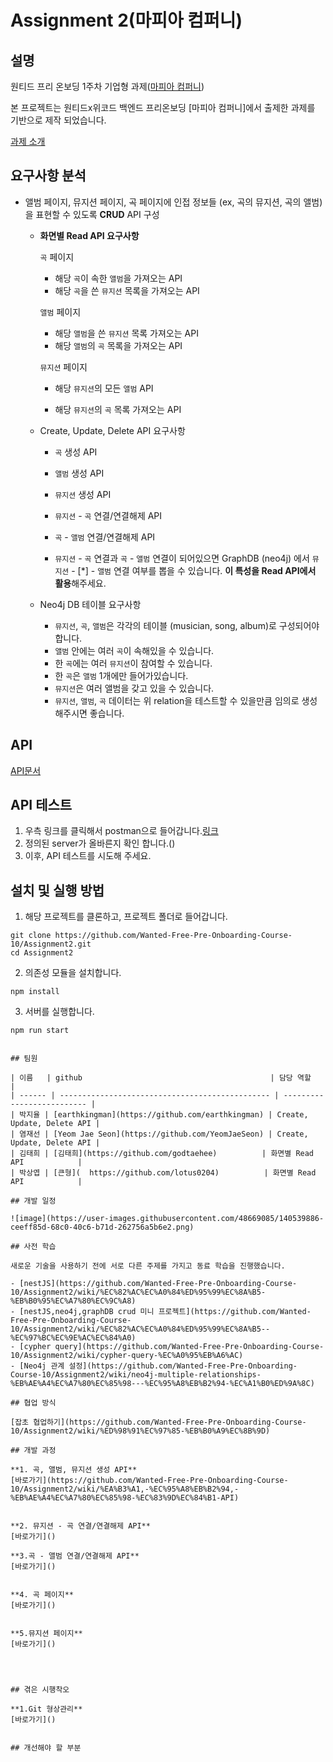 

# Assignment 2(마피아 컴퍼니)

## 설명

원티드 프리 온보딩 1주차 기업형 과제([마피아 컴퍼니](http://www.mapiacompany.com/))

본 프로젝트는 원티드x위코드 백엔드 프리온보딩  [마피아 컴퍼니]에서 출제한 과제를 기반으로 제작 되었습니다.

[과제 소개](https://www.notion.so/wecode/Assignment-2-550539c84eee4dc28813a64f12455c48)

## 요구사항 분석

- 앨범 페이지, 뮤지션 페이지, 곡 페이지에 인접 정보들 (ex, 곡의 뮤지션, 곡의 앨범) 을 표현할 수 있도록 **CRUD** API 구성

  - **화면별 Read API 요구사항**

    `곡` 페이지

    - 해당 `곡`이 속한 `앨범`을 가져오는 API
    - 해당 `곡`을 쓴 `뮤지션` 목록을 가져오는 API

    `앨범` 페이지

    - 해당 `앨범`을 쓴 `뮤지션` 목록 가져오는 API
    - 해당 `앨범`의 `곡` 목록을 가져오는 API

    `뮤지션` 페이지

    - 해당 `뮤지션`의 모든 `앨범` API

    - 해당 `뮤지션`의 `곡` 목록 가져오는 API

      

  - Create, Update, Delete API 요구사항

    - `곡` 생성 API

    - `앨범` 생성 API

    - `뮤지션` 생성 API

    - `뮤지션` - `곡` 연결/연결해제 API

    - `곡` - `앨범` 연결/연결해제 API

    - `뮤지션` - `곡` 연결과 `곡` - `앨범` 연결이 되어있으면 GraphDB (neo4j) 에서 `뮤지션` - [*] - `앨범` 연결 여부를 뽑을 수 있습니다. **이 특성을 Read API에서 활용**해주세요.

      

  - Neo4j DB 테이블 요구사항

    - `뮤지션`, `곡`, `앨범`은 각각의 테이블 (musician, song, album)로 구성되어야합니다.
    - `앨범` 안에는 여러 `곡`이 속해있을 수 있습니다.
    - 한 `곡`에는 여러 `뮤지션`이 참여할 수 있습니다.
    - 한 `곡`은 `앨범` 1개에만 들어가있습니다.
    - `뮤지션`은 여러 앨범을 갖고 있을 수 있습니다.
    - `뮤지션`, `앨범`, `곡` 데이터는 위 relation을 테스트할 수 있을만큼 임의로 생성해주시면 좋습니다.

## API
[API문서](https://documenter.getpostman.com/view/10344809/UVC2J9qV)

## API 테스트
1. 우측 링크를 클릭해서 postman으로 들어갑니다.[링크](https://www.postman.com/martian-satellite-348039/workspace/10-api/overview) 
2. 정의된 server가 올바른지 확인 합니다.()
3. 이후, API 테스트를 시도해 주세요.

## 설치 및 실행 방법
1. 해당 프로젝트를 클론하고, 프로젝트 폴더로 들어갑니다.
```
git clone https://github.com/Wanted-Free-Pre-Onboarding-Course-10/Assignment2.git
cd Assignment2
```
2. 의존성 모듈을 설치합니다.
```
npm install
```
3. 서버를 실행합니다.
```
npm run start


## 팀원

| 이름   | github                                          | 담당 역할                  |
| ------ | ----------------------------------------------- | -------------------------- |
| 박지율 | [earthkingman](https://github.com/earthkingman) | Create, Update, Delete API |
| 염재선 | [Yeom Jae Seon](https://github.com/YeomJaeSeon) | Create, Update, Delete API |
| 김태희 | [김태희](https://github.com/godtaehee)          | 화면별 Read API            |
| 박상엽 | [큰형](  https://github.com/lotus0204)          | 화면별 Read API            |

## 개발 일정

![image](https://user-images.githubusercontent.com/48669085/140539886-ceeff85d-68c0-40c6-b71d-262756a5b6e2.png)

## 사전 학습

새로운 기술을 사용하기 전에 서로 다른 주제를 가지고 동료 학습을 진행했습니다.

- [nestJS](https://github.com/Wanted-Free-Pre-Onboarding-Course-10/Assignment2/wiki/%EC%82%AC%EC%A0%84%ED%95%99%EC%8A%B5-%EB%B0%95%EC%A7%80%EC%9C%A8)
- [nestJS,neo4j,graphDB crud 미니 프로젝트](https://github.com/Wanted-Free-Pre-Onboarding-Course-10/Assignment2/wiki/%EC%82%AC%EC%A0%84%ED%95%99%EC%8A%B5--%EC%97%BC%EC%9E%AC%EC%84%A0)
- [cypher query](https://github.com/Wanted-Free-Pre-Onboarding-Course-10/Assignment2/wiki/cypher-query-%EC%A0%95%EB%A6%AC)
- [Neo4j 관계 설정](https://github.com/Wanted-Free-Pre-Onboarding-Course-10/Assignment2/wiki/neo4j-multiple-relationships-%EB%AE%A4%EC%A7%80%EC%85%98---%EC%95%A8%EB%B2%94-%EC%A1%B0%ED%9A%8C)

## 협업 방식

[잡초 협업하기](https://github.com/Wanted-Free-Pre-Onboarding-Course-10/Assignment2/wiki/%ED%98%91%EC%97%85-%EB%B0%A9%EC%8B%9D)

## 개발 과정

**1. 곡, 앨범, 뮤지션 생성 API**
[바로가기](https://github.com/Wanted-Free-Pre-Onboarding-Course-10/Assignment2/wiki/%EA%B3%A1,-%EC%95%A8%EB%B2%94,-%EB%AE%A4%EC%A7%80%EC%85%98-%EC%83%9D%EC%84%B1-API)


**2. 뮤지션 - 곡 연결/연결해제 API**
[바로가기]()

**3.곡 - 앨범 연결/연결해제 API**
[바로가기]()


**4. 곡 페이지**
[바로가기]()

   
**5.뮤지션 페이지**
[바로가기]()
 

    

## 겪은 시행착오

**1.Git 형상관리**
[바로가기]()


## 개선해야 할 부분
